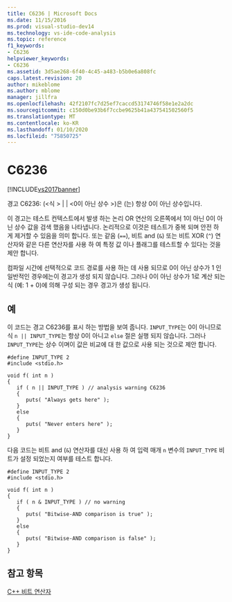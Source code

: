 ```yaml
---
title: C6236 | Microsoft Docs
ms.date: 11/15/2016
ms.prod: visual-studio-dev14
ms.technology: vs-ide-code-analysis
ms.topic: reference
f1_keywords:
- C6236
helpviewer_keywords:
- C6236
ms.assetid: 3d5ae268-6f40-4c45-a483-b5b0e6a808fc
caps.latest.revision: 20
author: mikeblome
ms.author: mblome
manager: jillfra
ms.openlocfilehash: 42f2107fc7d25ef7caccd53174746f58e1e2a2dc
ms.sourcegitcommit: c150d0be93b6f7ccbe9625b41a437541502560f5
ms.translationtype: MT
ms.contentlocale: ko-KR
ms.lasthandoff: 01/10/2020
ms.locfileid: "75850725"
---
```

# <a name="c6236"></a>C6236
[!INCLUDE[vs2017banner](../includes/vs2017banner.md)]

경고 C6236: (\<식 > &#124; &#124; \<0이 아닌 상수 >)은 (는) 항상 0이 아닌 상수입니다.  
  
 이 경고는 테스트 컨텍스트에서 발생 하는 논리 OR 연산의 오른쪽에서 1이 아닌 0이 아닌 상수 값을 검색 했음을 나타냅니다. 논리적으로 이것은 테스트가 중복 되며 안전 하 게 제거할 수 있음을 의미 합니다. 또는 같음 (`==`), 비트 and (`&`) 또는 비트 XOR (`^`) 연산자와 같은 다른 연산자를 사용 하 여 특정 값 이나 플래그를 테스트할 수 있다는 것을 제안 합니다.  
  
 컴파일 시간에 선택적으로 코드 경로를 사용 하는 데 사용 되므로 0이 아닌 상수가 1 인 일반적인 경우에는이 경고가 생성 되지 않습니다. 그러나 0이 아닌 상수가 1로 계산 되는 식 (예: 1 + 0)에 의해 구성 되는 경우 경고가 생성 됩니다.  
  
## <a name="example"></a>예  
 이 코드는 경고 C6236를 표시 하는 방법을 보여 줍니다. `INPUT_TYPE`는 0이 아니므로 식 `n || INPUT_TYPE`는 항상 0이 아니고 `else` 절은 실행 되지 않습니다. 그러나 `INPUT_TYPE`는 상수 이며이 값은 비교에 대 한 값으로 사용 되는 것으로 제안 합니다.  
  
```  
#define INPUT_TYPE 2  
#include <stdio.h>  
  
void f( int n )  
{  
   if ( n || INPUT_TYPE ) // analysis warning C6236  
   {  
      puts( "Always gets here" );  
   }  
   else  
   {  
      puts( "Never enters here" );  
   }  
}  
```  
  
 다음 코드는 비트 and (`&`) 연산자를 대신 사용 하 여 입력 매개 `n` 변수의 `INPUT_TYPE` 비트가 설정 되었는지 여부를 테스트 합니다.  
  
```  
#define INPUT_TYPE 2  
#include <stdio.h>  
  
void f( int n )  
{  
   if ( n & INPUT_TYPE ) // no warning  
   {  
      puts( "Bitwise-AND comparison is true" );  
   }  
   else  
   {  
      puts( "Bitwise-AND comparison is false" );  
   }  
}  
```  
  
## <a name="see-also"></a>참고 항목  
 [C++ 비트 연산자](https://msdn.microsoft.com/library/4ke0e88k(VS.71).aspx)
